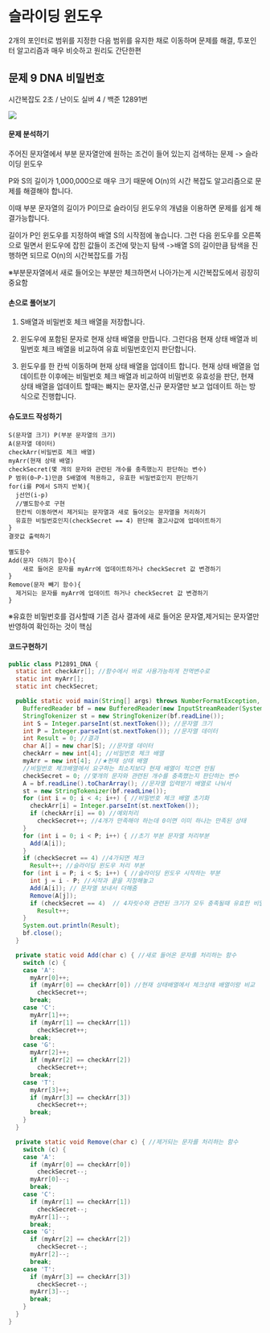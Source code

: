# 슬라이딩 윈도우

2개의 포인터로 범위를 지정한 다음 범위를 유지한 채로 이동하며 문제를 해결, 투포인터 알고리즘과 매우 비슷하고 원리도 간단한편


 
## 문제 9 DNA 비밀번호

시간복잡도 2초 / 난이도 실버 4 / 백준 12891번

![](https://blog.kakaocdn.net/dn/bH8rs0/btrJzvakGx4/cagK4JaWdBrAPFtuDQwsL0/img.png)

#### 문제 분석하기 

주어진 문자열에서 부분 문자열안에 원하는 조건이 들어 있는지 검색하는 문제 -> 슬라이딩 윈도우

P와 S의 길이가 1,000,000으로 매우 크기 때문에 O(n)의 시간 복잡도 알고리즘으로 문제를 해결해야 합니다.

이때 부분 문자열의 길이가 P이므로 슬라이딩 윈도우의 개념을 이용하면 문제를 쉽게 해결가능합니다.

길이가 P인 윈도우를 지정하여 배열 S의 시작점에 놓습니다.  그런 다음 윈도우를 오른쪽으로 밀면서 윈도우에 잡힌 값들이 조건에 맞는지 탐색 ->배열 S의 길이만큼 탐색을 진행하면 되므로 O(n)의 시간복잡도를 가짐

※부분문자열에서 새로 들어오는 부분만 체크하면서 나아가는게 시간복잡도에서 굉장히 중요함

#### 손으로 풀어보기

1) S배열과 비밀번호 체크 배열을 저장합니다.

2) 윈도우에 포함된 문자로 현재 상태 배열을 만듭니다. 그런다음 현재 상태 배열과 비밀번호 체크 배열을 비교하여 유효 비밀번호인지 판단합니다.

3)  윈도우를 한 칸씩 이동하며 현재 상태 배열을 업데이트 합니다. 현재 상태 배열을 업데이트한 이후에는 비밀번호 체크 배열과 비교하여 비밀번호 유효성을 판단, 현재 상태 배열을 업데이트 할때는 빠지는 문자열,신규 문자열만 보고 업데이트 하는 방식으로 진행합니다.

#### 슈도코드 작성하기

```
S(문자열 크기) P(부분 문자열의 크기)
A(문자열 데이터)
checkArr(비밀번호 체크 배열)
myArr(현재 상태 배열)
checkSecret(몇 개의 문자와 관련된 개수를 충족했는지 판단하는 변수)
P 범위(0~P-1)만큼 S배열에 적용하고, 유효한 비밀번호인지 판단하기
for(i를 P에서 S까지 반복){
  j선언(i-p)
  //별도함수로 구현
  한칸씩 이동하면서 제거되는 문자열과 새로 들어오는 문자열을 처리하기 
  유효한 비밀번호인지(checkSecret == 4) 판단해 결고사값에 업데이트하기
}
결괏값 출력하기

별도함수
Add(문자 더하기 함수){
	새로 들어온 문자를 myArr에 업데이트하거나 checkSecret 값 변경하기  
}
Remove(문자 빼기 함수){
  제거되는 문자를 myArr에 업데이트 하거나 checkSecret 값 변경하기
}

```

※유효한 비밀번호를 검사할때 기존 검사 결과에 새로 들어온 문자열,제거되는 문자열만 반영하여 확인하는 것이 핵심

#### 코드구현하기

```java
public class P12891_DNA {
  static int checkArr[]; //함수에서 바로 사용가능하게 전역변수로
  static int myArr[];
  static int checkSecret;

  public static void main(String[] args) throws NumberFormatException, IOException {
    BufferedReader bf = new BufferedReader(new InputStreamReader(System.in));
    StringTokenizer st = new StringTokenizer(bf.readLine());
    int S = Integer.parseInt(st.nextToken()); //문자열 크기
    int P = Integer.parseInt(st.nextToken()); //문자열 데이터
    int Result = 0; //결과
    char A[] = new char[S]; //문자열 데이터
    checkArr = new int[4]; //비밀번호 체크 배열
    myArr = new int[4]; //★현재 상태 배열
    //비밀번호 체크배열에서 요구하는 최소치보다 현재 배열이 적으면 안됨
    checkSecret = 0; //몇개의 문자와 관련된 개수를 충족했는지 판단하는 변수
    A = bf.readLine().toCharArray(); //문자열 입력받기 배열로 나눠서
    st = new StringTokenizer(bf.readLine());
    for (int i = 0; i < 4; i++) { //비밀번호 체크 배열 초기화
      checkArr[i] = Integer.parseInt(st.nextToken()); 
      if (checkArr[i] == 0) //예외처리 
        checkSecret++; //4개가 만족해야 하는데 0이면 이미 하나는 만족된 상태
    }
    for (int i = 0; i < P; i++) { //초기 부분 문자열 처리부분
      Add(A[i]);
    }
    if (checkSecret == 4) //4가되면 체크
      Result++; //슬라이딩 윈도우 처리 부분
    for (int i = P; i < S; i++) { //슬라이딩 윈도우 시작하는 부분 
      int j = i - P; //시작과 끝을 지정해놓고 
      Add(A[i]); // 문자열 보내서 더해줌 
      Remove(A[j]);
      if (checkSecret == 4)  // 4자릿수와 관련된 크기가 모두 충족될때 유효한 비밀번호
        Result++;
    }
    System.out.println(Result);
    bf.close();
  }

  private static void Add(char c) { //새로 들어온 문자를 처리하는 함수
    switch (c) {
    case 'A':
      myArr[0]++;
      if (myArr[0] == checkArr[0]) //현재 상태배열에서 체크상태 배열이랑 비교
        checkSecret++;
      break;
    case 'C':
      myArr[1]++;
      if (myArr[1] == checkArr[1])
        checkSecret++;
      break;
    case 'G':
      myArr[2]++;
      if (myArr[2] == checkArr[2])
        checkSecret++;
      break;
    case 'T':
      myArr[3]++;
      if (myArr[3] == checkArr[3])
        checkSecret++;
      break;
    }
  }

  private static void Remove(char c) { //제거되는 문자를 처리하는 함수
    switch (c) {
    case 'A':
      if (myArr[0] == checkArr[0])
        checkSecret--;
      myArr[0]--;
      break;
    case 'C':
      if (myArr[1] == checkArr[1])
        checkSecret--;
      myArr[1]--;
      break;
    case 'G':
      if (myArr[2] == checkArr[2])
        checkSecret--;
      myArr[2]--;
      break;
    case 'T':
      if (myArr[3] == checkArr[3])
        checkSecret--;
      myArr[3]--;
      break;
    }
  }
}
```

